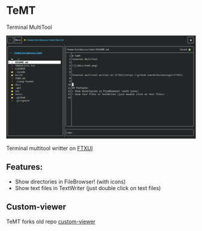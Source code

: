 # TeMT
Terminal MultiTool

![](docs/temt.png)


Terminal multitool writter on [FTXUI](https://github.com/ArthurSonzogni/FTXUI)



## Features:
+ Show directories in FileBrowser! (with icons)
+ Show text files in TextWriter (just double click on text files)



## Custom-viewer
TeMT forks old repo [custom-viewer](https://github.com/kotobazza/custom_viewer)